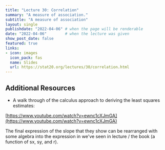```yaml
---
title: "Lecture 30: Correlation"
summary: "A measure of association."
subtitle: "A measure of association"
layout: single
publishdate: "2022-04-06" # when the page will be renderable
date: "2022-04-06"        # when the lecture was given
show_post_date: false
featured: true
links:
- icon: images
  icon_pack: fas
  name: Slides
  url: https://stat20.org/lectures/30/correlation.html
---
```


## Additional Resources

- A walk through of the calculus approach to deriving the least squares estimates:

[https://www.youtube.com/watch?v=ewnc1cXJmGA](https://www.youtube.com/watch?v=ewnc1cXJmGA)

The final expression of the slope that they show can be rearranged with some algebra into the expression in we've seen in lecture / the book (a function of sx, sy, and r).